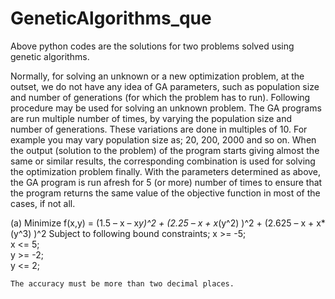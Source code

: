 # GeneticAlgorithms_que

Above python codes are the solutions for two problems solved using genetic algorithms.

Normally, for solving an unknown or a new optimization problem, at the outset, we do not have any idea of GA parameters, such as population size and number of generations (for which the problem has to run). Following procedure may be used for solving an unknown problem. The GA programs are run multiple number of times, by varying the population size and number of generations. These variations are done in multiples of 10. For example you may vary population size as; 20, 200, 2000 and so on. 
When the output (solution to the problem) of the program starts giving almost the same or similar results, the corresponding combination is used for solving the optimization problem finally. 
With the parameters determined as above, the GA program is run afresh for 5 (or more) number of times to ensure that the program returns the same value of the objective function in most of the cases, if not all. 

(a) Minimize f(x,y) = (1.5 – x – x*y)^2 + (2.25 – x + x*(y^2) )^2 + (2.625 – x + x*(y^3) )^2 
    Subject to following bound constraints; 
       x >= -5;  
       x <= 5;  
       y >= -2;  
       y <= 2;  
   
    The accuracy must be more than two decimal places.
